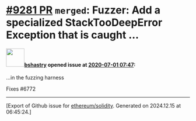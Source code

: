# [\#9281 PR](https://github.com/ethereum/solidity/pull/9281) `merged`: Fuzzer: Add a specialized StackTooDeepError Exception that is caught …

#### <img src="https://avatars.githubusercontent.com/u/2388185?v=4" width="50">[bshastry](https://github.com/bshastry) opened issue at [2020-07-01 07:47](https://github.com/ethereum/solidity/pull/9281):

…in the fuzzing harness

Fixes #6772 




-------------------------------------------------------------------------------



[Export of Github issue for [ethereum/solidity](https://github.com/ethereum/solidity). Generated on 2024.12.15 at 06:45:24.]
